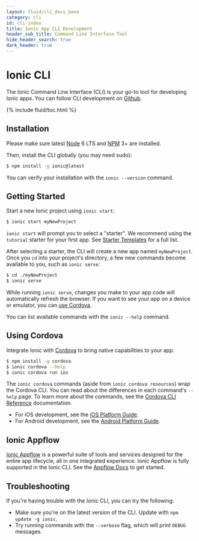 ```yaml
---
layout: fluid/cli_docs_base
category: cli
id: cli-index
title: Ionic App CLI Development
header_sub_title: Command Line Interface Tool
hide_header_search: true
dark_header: true
---
```


# Ionic CLI

The Ionic Command Line Interface (CLI) is your go-to tool for developing Ionic apps. You can follow CLI development on [Github](https://github.com/ionic-team/ionic-cli).

{% include fluid/toc.html %}

## Installation

Please make sure latest [Node](/docs/resources/what-is/#node) 6 LTS and [NPM](/docs/resources/what-is/#npm) 3+ are installed.

Then, install the CLI globally (you may need sudo):

```bash
$ npm install -g ionic@latest
```

You can verify your installation with the `ionic --version` command.

## Getting Started

Start a new Ionic project using `ionic start`:

```bash
$ ionic start myNewProject
```

`ionic start` will prompt you to select a "starter". We recommend using the `tutorial` starter for your first app. See [Starter Templates](/docs/cli/starters.html) for a full list.

After selecting a starter, the CLI will create a new app named `myNewProject`. Once you `cd` into your project's directory, a few new commands become available to you, such as `ionic serve`:

```bash
$ cd ./myNewProject
$ ionic serve
```

While running `ionic serve`, changes you make to your app code will automatically refresh the browser. If you want to see your app on a device or emulator, you can [use Cordova](#using-cordova).

You can list available commands with the `ionic --help` command.

## Using Cordova

Integrate Ionic with [Cordova](https://cordova.apache.org/) to bring native capabilities to your app.

```bash
$ npm install -g cordova
$ ionic cordova --help
$ ionic cordova run ios
```

The `ionic cordova` commands (aside from `ionic cordova resources`) wrap the Cordova CLI. You can read about the differences in each command's `--help` page. To learn more about the commands, see the [Cordova CLI Reference](https://cordova.apache.org/docs/en/latest/reference/cordova-cli/) documentation.

* For iOS development, see the [iOS Platform Guide](https://cordova.apache.org/docs/en/latest/guide/platforms/ios/index.html).
* For Android development, see the [Android Platform Guide](https://cordova.apache.org/docs/en/latest/guide/platforms/android/index.html).

## Ionic Appflow

[Ionic Appflow](/appflow) is a powerful suite of tools and services designed for the entire app lifecycle, all in one integrated experience. 
Ionic Appflow is fully supported in the Ionic CLI. See the [Appflow Docs](/docs/appflow/basics/getting-started/) to get started.

## Troubleshooting

If you're having trouble with the Ionic CLI, you can try the following:

* Make sure you're on the latest version of the CLI. Update with `npm update -g ionic`.
* Try running commands with the `--verbose` flag, which will print `DEBUG` messages.
